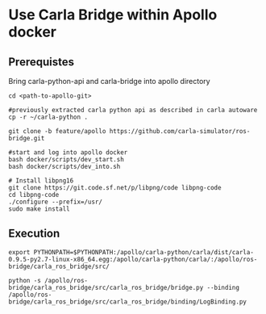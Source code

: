 # Use Carla Bridge within Apollo docker

## Prerequistes

Bring carla-python-api and carla-bridge into apollo directory

    cd <path-to-apollo-git>

    #previously extracted carla python api as described in carla autoware
    cp -r ~/carla-python .
  
    git clone -b feature/apollo https://github.com/carla-simulator/ros-bridge.git

    #start and log into apollo docker
    bash docker/scripts/dev_start.sh
    bash docker/scripts/dev_into.sh

    # Install libpng16
    git clone https://git.code.sf.net/p/libpng/code libpng-code
    cd libpng-code
    ./configure --prefix=/usr/
    sudo make install

## Execution

    export PYTHONPATH=$PYTHONPATH:/apollo/carla-python/carla/dist/carla-0.9.5-py2.7-linux-x86_64.egg:/apollo/carla-python/carla/:/apollo/ros-bridge/carla_ros_bridge/src/

    python -s /apollo/ros-bridge/carla_ros_bridge/src/carla_ros_bridge/bridge.py --binding /apollo/ros-bridge/carla_ros_bridge/src/carla_ros_bridge/binding/LogBinding.py 
